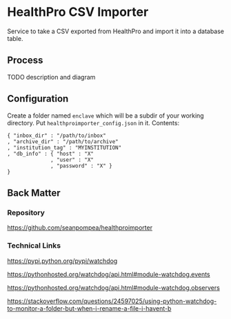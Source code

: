 # HealthPro CSV Importer

Service to take a CSV exported from HealthPro and import it into a database table.

## Process

TODO description and diagram

## Configuration
Create a folder named ````enclave```` which will be a subdir of your working directory. Put ````healthproimporter_config.json```` in it. Contents:

	{ "inbox_dir" : "/path/to/inbox"
	, "archive_dir" : "/path/to/archive"
	, "institution_tag" : "MYINSTITUTION"
	, "db_info" : { "host" : "X"
	              , "user" : "X" 
	              , "password" : "X" }
	}

## Back Matter

### Repository

https://github.com/seanpompea/healthproimporter

### Technical Links

https://pypi.python.org/pypi/watchdog

https://pythonhosted.org/watchdog/api.html#module-watchdog.events

https://pythonhosted.org/watchdog/api.html#module-watchdog.observers

https://stackoverflow.com/questions/24597025/using-python-watchdog-to-monitor-a-folder-but-when-i-rename-a-file-i-havent-b
